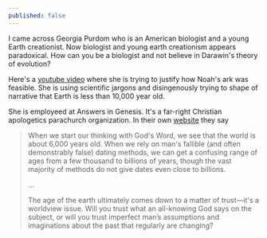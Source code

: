 ```yaml
---
published: false
---
```


I came across Georgia Purdom who is an American biologist and a young Earth creationist. Now biologist and young earth creationism appears paradoxical. How can you be a biologist and not believe in Darawin's theory of evolution?

Here's a [youtube video](https://www.youtube.com/watch?v=82j1IqwA6P0) where she is trying to justify how Noah's ark was feasible. She is using scientific jargons and disingenously trying to shape of narrative that Earth is less than 10,000 year old.


She is employeed at Answers in Genesis. It's a far-right Christian apologetics parachurch organization. In their own [website](https://answersingenesis.org/age-of-the-earth/how-old-is-the-earth/) they say 

<blockquote>
When we start our thinking with God's Word, we see that the world is about 6,000 years old. When we rely on man's fallible (and often demonstrably false) dating methods, we can get a confusing range of ages from a few thousand to billions of years, though the vast majority of methods do not give dates even close to billions.

...
  
The age of the earth ultimately comes down to a matter of trust—it's a worldview issue. Will you trust what an all-knowing God says on the subject, or will you trust imperfect man’s assumptions and imaginations about the past that regularly are changing?
</blockquote>

